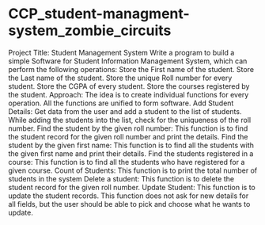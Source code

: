 # CCP_student-managment-system_zombie_circuits
Project Title:
Student Management System
Write a program to build a simple Software for Student Information Management System, which can perform the following operations:
Store the First name of the student.
Store the Last name of the student.
Store the unique Roll number for every student.
Store the CGPA of every student.
Store the courses registered by the student.
Approach: The idea is to create individual functions for every operation. All the functions are unified to form software.
Add Student Details: Get data from the user and add a student to the list of students. While adding the students into the list, check for the uniqueness of the roll number.
Find the student by the given roll number: This function is to find the student record for the given roll number and print the details.
Find the student by the given first name: This function is to find all the students with the given first name and print their details.
Find the students registered in a course: This function is to find all the students who have registered for a given course.
Count of Students: This function is to print the total number of students in the system
Delete a student: This function is to delete the student record for the given roll number.
Update Student: This function is to update the student records. This function does not ask for new details for all fields, but the user should be able to pick and choose what he wants to update.
